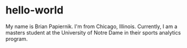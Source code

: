 # hello-world

My name is Brian Papiernik. I'm from Chicago, Illinois. Currently, I am a masters student at the University of Notre Dame in their sports analytics program.
